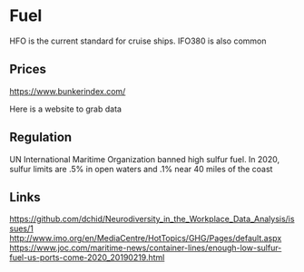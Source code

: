 # Fuel

HFO is the current standard for cruise ships.
IFO380 is also common

## Prices
https://www.bunkerindex.com/

Here is a website to grab data

## Regulation

UN International Maritime Organization banned high sulfur fuel. In 2020, sulfur limits
are .5% in open waters and .1% near 40 miles of the coast

## Links


https://github.com/dchid/Neurodiversity_in_the_Workplace_Data_Analysis/issues/1
http://www.imo.org/en/MediaCentre/HotTopics/GHG/Pages/default.aspx
https://www.joc.com/maritime-news/container-lines/enough-low-sulfur-fuel-us-ports-come-2020_20190219.html
